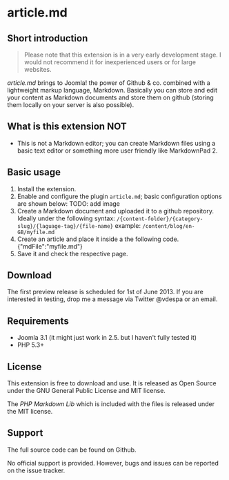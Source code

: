 # article.md #

## Short introduction ##

> Please note that this extension is in a very early development stage. I would not recommend it for inexperienced users or for large websites.

*article.md* brings to Joomla! the power of Github & co. combined with a lightweight markup language, Markdown. Basically you can store and edit your content as Markdown documents and store them on github (storing them locally on your server is also possible).

## What is this extension NOT ##

- This is not a Markdown editor; you can create Markdown files using a basic text editor or something more user friendly like MarkdownPad 2.


## Basic usage ##

1. Install the extension.
2. Enable and configure the plugin `article.md`; basic configuration options are shown below:
    TODO: add image
3. Create a Markdown document and uploaded it to a github repository. Ideally under the following syntax:
    `/{content-folder}/{category-slug}/{laguage-tag}/{file-name}`
example: `/content/blog/en-GB/myfile.md` 
3. Create an article and place it inside a the following code.
    {"mdFile":"myfile.md"}
4. Save it and check the respective page.

## 

## Download ##

The first preview release is scheduled for 1st of June 2013. If you are interested in testing, drop me a message via Twitter @vdespa or an email.

## Requirements ##

- Joomla 3.1 (it might just work in 2.5. but I haven't fully tested it)
- PHP 5.3+

## License ##

This extension is free to download and use. It is released as Open Source under the GNU General Public License and MIT license.

The *PHP Markdown Lib* which is included with the files is released under the MIT license. 

## Support ##

The full source code can be found on Github.

No official support is provided.  However, bugs and issues can be reported on the issue tracker.

 
